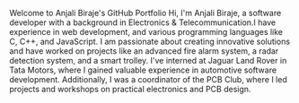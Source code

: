 
Welcome to Anjali Biraje's GitHub Portfolio
Hi, I'm Anjali Biraje, a software developer with a background in Electronics & Telecommunication.I have experience in  web development, and various programming languages like C, C++, and JavaScript.
I am passionate about creating innovative solutions and have worked on projects like an advanced fire alarm system, a radar detection system, and a smart trolley.
I've interned at Jaguar Land Rover in Tata Motors, where I gained valuable experience in automotive software development. Additionally, I was a coordinator of the PCB Club, where I led projects and 
workshops on practical electronics and PCB design.
